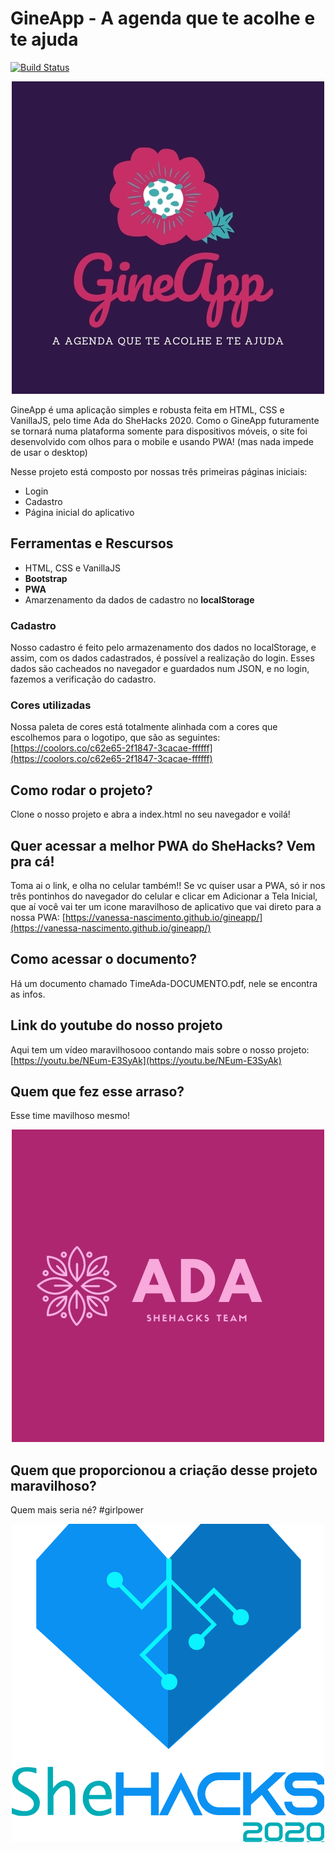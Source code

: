 # GineApp - A agenda que te acolhe e te ajuda
[![Build Status](https://travis-ci.org/joemccann/dillinger.svg?branch=master)](https://travis-ci.org/joemccann/dillinger)
<p align="center">
    <img src="./assets/images/logo/gineapp-colored.jpg">
</p>
GineApp é uma aplicação simples e robusta feita em HTML, CSS e VanillaJS, pelo time Ada do SheHacks 2020. Como o GineApp futuramente se tornará numa plataforma somente para dispositivos móveis, o site foi desenvolvido com olhos para o mobile e usando PWA! (mas nada impede de usar o desktop)

Nesse projeto está composto por nossas três primeiras páginas iniciais:
  - Login
  - Cadastro
  - Página inicial do aplicativo

## Ferramentas e Rescursos

  - HTML, CSS e VanillaJS
  - **Bootstrap**
  - **PWA**
  - Amarzenamento da dados de cadastro no **localStorage**

### Cadastro

Nosso cadastro é feito pelo armazenamento dos dados no localStorage, e assim, com os dados cadastrados, é possível a realização do login. Esses dados são cacheados no navegador e guardados num JSON, e no login, fazemos a verificação do cadastro.

### Cores utilizadas

Nossa paleta de cores está totalmente alinhada com a cores que escolhemos para o logotipo, que são as seguintes:
[https://coolors.co/c62e65-2f1847-3cacae-ffffff](https://coolors.co/c62e65-2f1847-3cacae-ffffff)

## Como rodar o projeto?
Clone o nosso projeto e abra a index.html no seu navegador e voilá!

## Quer acessar a melhor PWA do SheHacks? Vem pra cá!
Toma ai o link, e olha no celular também!! Se vc quiser usar a PWA, só ir nos três pontinhos do navegador do celular e clicar em Adicionar a Tela Inicial, que aí você vai ter um icone maravilhoso de aplicativo que vai direto para a nossa PWA: [https://vanessa-nascimento.github.io/gineapp/](https://vanessa-nascimento.github.io/gineapp/)

## Como acessar o documento?
Há um documento chamado TimeAda-DOCUMENTO.pdf, nele se encontra as infos.

## Link do youtube do nosso projeto
Aqui tem um vídeo maravilhosooo contando mais sobre o nosso projeto: [https://youtu.be/NEum-E3SyAk](https://youtu.be/NEum-E3SyAk) 

## Quem que fez esse arraso?
Esse time mavilhoso mesmo!

<p align="center">
    <img src="./assets/images/logo/logo-ada.jpg">
</p>

## Quem que proporcionou a criação desse projeto maravilhoso?
Quem mais seria né? #girlpower

<p align="center">
    <img src="./assets/images/logo/logo-shehacks.png">
</p>

